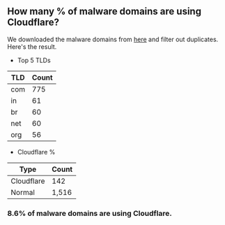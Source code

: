 ## How many % of malware domains are using Cloudflare?


We downloaded the malware domains from [here](https://urlhaus.abuse.ch) and filter out duplicates.
Here's the result.


[//]: # (start replacement)


- Top 5 TLDs

| TLD | Count |
| --- | --- |
| com | 775 |
| in | 61 |
| br | 60 |
| net | 60 |
| org | 56 |


- Cloudflare %

| Type | Count |
| --- | --- |
| Cloudflare | 142 |
| Normal | 1,516 |


### 8.6% of malware domains are using Cloudflare.
